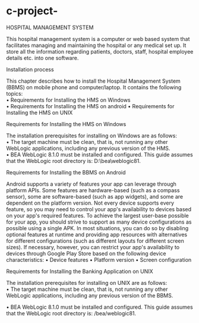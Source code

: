 # c-project-
HOSPITAL MANAGEMENT SYSTEM

This hospital management system is a computer or web based system that facilitates managing and maintaining the hospital or any medical set up. It store all the information regarding patients, doctors, staff, hospital employee details etc. into one software.

Installation process


 This chapter describes how to install the Hospital Management System (BBMS) on mobile phone and computer/laptop. It contains the following topics:  
•	Requirements for Installing the HMS on Windows  
•	Requirements for Installing the HMS on android
•	Requirements for Installing the HMS on UNIX

Requirements for Installing the HMS on Windows 

The installation prerequisites for installing on Windows are as follows:  
•	The target machine must be clean, that is, not running any other WebLogic applications, including any previous version of the HMS.  
•	BEA WebLogic 8.1.0 must be installed and configured. This guide assumes that the WebLogic root directory is: D:\bea\weblogic81.  


Requirements for Installing the BBMS on Android  

Android supports a variety of features your app can leverage through platform APIs. Some features are hardware-based (such as a compass sensor), some are software-based (such as app widgets), and some are dependent on the platform version. Not every device supports every feature, so you may need to control your app's availability to devices based on your app's required features.
To achieve the largest user-base possible for your app, you should strive to support as many device configurations as possible using a single APK. In most situations, you can do so by disabling optional features at runtime and providing app resources with alternatives for different configurations (such as different layouts for different screen sizes). If necessary, however, you can restrict your app's availability to devices through Google Play Store based on the following device characteristics:
•	Device features 
•	Platform version 
•	Screen configuration 

Requirements for Installing the Banking Application on UNIX  

The installation prerequisites for installing on UNIX are as follows:  
•	The target machine must be clean, that is, not running any other WebLogic applications, including any previous version of the BBMS.  
 
•	BEA WebLogic 8.1.0 must be installed and configured. This guide assumes that the WebLogic root directory is: /bea/weblogic81.
